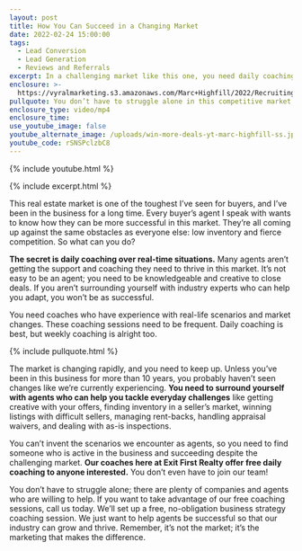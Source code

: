 ```yaml
---
layout: post
title: How You Can Succeed in a Changing Market
date: 2022-02-24 15:00:00
tags:
  - Lead Conversion
  - Lead Generation
  - Reviews and Referrals
excerpt: In a challenging market like this one, you need daily coaching to succeed.
enclosure: >-
  https://vyralmarketing.s3.amazonaws.com/Marc+Highfill/2022/Recruiting/How+You+Can+Succeed+in+a+Changing+Market.mp4
pullquote: You don’t have to struggle alone in this competitive market.
enclosure_type: video/mp4
enclosure_time:
use_youtube_image: false
youtube_alternate_image: /uploads/win-more-deals-yt-marc-highfill-ss.jpg
youtube_code: rSNSPclzbC8
---
```

{% include youtube.html %}

{% include excerpt.html %}

This real estate market is one of the toughest I’ve seen for buyers, and I’ve been in the business for a long time. Every buyer’s agent I speak with wants to know how they can be more successful in this market. They’re all coming up against the same obstacles as everyone else: low inventory and fierce competition. So what can you do?

**The secret is daily coaching over real-time situations.** Many agents aren’t getting the support and coaching they need to thrive in this market. It’s not easy to be an agent; you need to be knowledgeable and creative to close deals. If you aren’t surrounding yourself with industry experts who can help you adapt, you won’t be as successful.&nbsp;

You need coaches who have experience with real-life scenarios and market changes. These coaching sessions need to be frequent. Daily coaching is best, but weekly coaching is alright too.

{% include pullquote.html %}

The market is changing rapidly, and you need to keep up. Unless you’ve been in this business for more than 10 years, you probably haven’t seen changes like we’re currently experiencing. **You need to surround yourself with agents who can help you tackle everyday challenges** like getting creative with your offers, finding inventory in a seller’s market, winning listings with difficult sellers, managing rent-backs, handling appraisal waivers, and dealing with as-is inspections.

You can’t invent the scenarios we encounter as agents, so you need to find someone who is active in the business and succeeding despite the challenging market. **Our coaches here at Exit First Realty offer free daily coaching to anyone interested.** You don’t even have to join our team\!

You don’t have to struggle alone; there are plenty of companies and agents who are willing to help. If you want to take advantage of our free coaching sessions, call us today. We’ll set up a free, no-obligation business strategy coaching session. We just want to help agents be successful so that our industry can grow and thrive. Remember, it’s not the market; it’s the marketing that makes the difference.

&nbsp;
